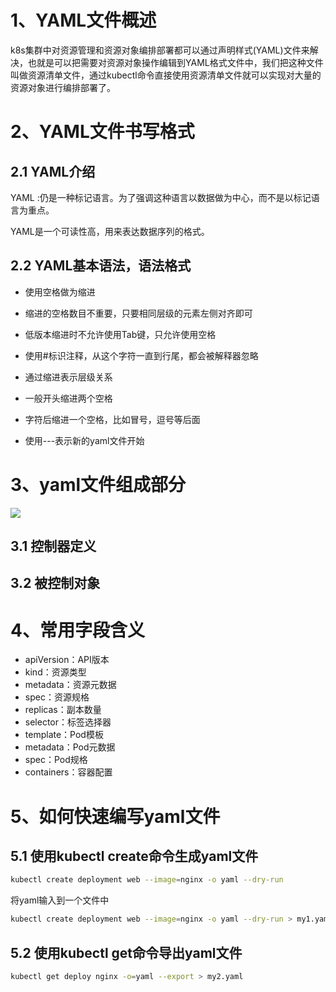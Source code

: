 # 1、YAML文件概述

k8s集群中对资源管理和资源对象编排部署都可以通过声明样式(YAML)文件来解决，也就是可以把需要对资源对象操作编辑到YAML格式文件中，我们把这种文件叫做资源清单文件，通过kubectl命令直接使用资源清单文件就可以实现对大量的资源对象进行编排部署了。



# 2、YAML文件书写格式

## 2.1 YAML介绍

YAML :仍是一种标记语言。为了强调这种语言以数据做为中心，而不是以标记语言为重点。

YAML是一个可读性高，用来表达数据序列的格式。



## 2.2 YAML基本语法，语法格式

- 使用空格做为缩进

- 缩进的空格数目不重要，只要相同层级的元素左侧对齐即可

- 低版本缩进时不允许使用Tab键，只允许使用空格

- 使用#标识注释，从这个字符一直到行尾，都会被解释器忽略
- 通过缩进表示层级关系
- 一般开头缩进两个空格
- 字符后缩进一个空格，比如冒号，逗号等后面
- 使用---表示新的yaml文件开始



# 3、yaml文件组成部分

![](..\img\yaml.png)



## 3.1 控制器定义



## 3.2 被控制对象





# 4、常用字段含义



- apiVersion：API版本
- kind：资源类型
- metadata：资源元数据
- spec：资源规格
- replicas：副本数量
- selector：标签选择器
- template：Pod模板
- metadata：Pod元数据
- spec：Pod规格
- containers：容器配置

# 5、如何快速编写yaml文件

## 5.1 使用kubectl create命令生成yaml文件

```bash
kubectl create deployment web --image=nginx -o yaml --dry-run
```

将yaml输入到一个文件中

```bash
kubectl create deployment web --image=nginx -o yaml --dry-run > my1.yaml
```



## 5.2 使用kubectl get命令导出yaml文件

```bash
kubectl get deploy nginx -o=yaml --export > my2.yaml
```

